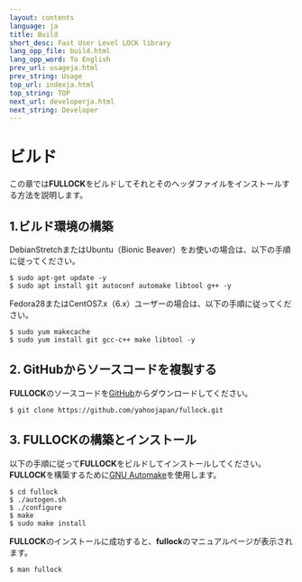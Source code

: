 ```yaml
---
layout: contents
language: ja
title: Build
short_desc: Fast User Level LOCK library
lang_opp_file: build.html
lang_opp_word: To English
prev_url: usageja.html
prev_string: Usage
top_url: indexja.html
top_string: TOP
next_url: developerja.html
next_string: Developer
---
```


# ビルド

この章では**FULLOCK**をビルドしてそれとそのヘッダファイルをインストールする方法を説明します。

## 1.ビルド環境の構築

DebianStretchまたはUbuntu（Bionic Beaver）をお使いの場合は、以下の手順に従ってください。
```
$ sudo apt-get update -y
$ sudo apt install git autoconf automake libtool g++ -y
```

Fedora28またはCentOS7.x（6.x）ユーザーの場合は、以下の手順に従ってください。
```
$ sudo yum makecache
$ sudo yum install git gcc-c++ make libtool -y
```

## 2. GitHubからソースコードを複製する

**FULLOCK**のソースコードを[GitHub](https://github.com/yahoojapan/fullock)からダウンロードしてください。

```
$ git clone https://github.com/yahoojapan/fullock.git
```

## 3. FULLOCKの構築とインストール

以下の手順に従って**FULLOCK**をビルドしてインストールしてください。 **FULLOCK**を構築するために[GNU Automake](https://www.gnu.org/software/automake/)を使用します。


```
$ cd fullock
$ ./autogen.sh
$ ./configure
$ make
$ sudo make install
```

**FULLOCK**のインストールに成功すると、**fullock**のマニュアルページが表示されます。
```bash
$ man fullock
```
